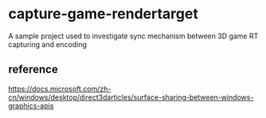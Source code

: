 # capture-game-rendertarget
A sample project used to investigate sync mechanism between 3D game RT capturing and encoding

## reference
https://docs.microsoft.com/zh-cn/windows/desktop/direct3darticles/surface-sharing-between-windows-graphics-apis
